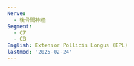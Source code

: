 ```yaml
---
Nerve:
  - 後骨間神経
Segment:
  - C7
  - C8
English: Extensor Pollicis Longus (EPL)
lastmod: '2025-02-24'
---
```


